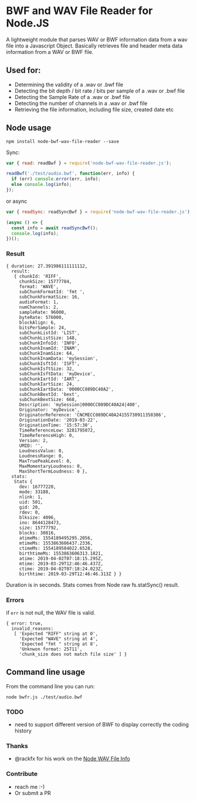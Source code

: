# BWF and WAV File Reader for Node.JS

A lightweight module that parses WAV or BWF information data from a wav file into a Javascript Object. Basically retrieves file and header meta data information from a WAV or BWF file.

## Used for:

- Determining the validity of a .wav or .bwf file
- Detecting the bit depth / bit rate / bits per sample of a .wav or .bwf file
- Detecting the Sample Rate of a .wav or .bwf file
- Detecting the number of channels in a .wav or .bwf file
- Retrieving the file information, including file size, created date etc

## Node usage

```
npm install node-bwf-wav-file-reader --save
```

Sync:

```javascript
var { read: readBwf } = require('node-bwf-wav-file-reader.js');

readBwf('./test/audio.bwf', function(err, info) {
  if (err) console.error(err, info);
  else console.log(info);
});
```

or async

```javascript
var { readSync: readSyncBwf } = require('node-bwf-wav-file-reader.js');

(async () => {
  const info = await readSyncBwf();
  console.log(info);
})();
```

### Result

```
{ duration: 27.391986111111112,
  result:
   { chunkId: 'RIFF',
     chunkSize: 15777784,
     format: 'WAVE',
     subChunkFormatId: 'fmt ',
     subChunkFormatSize: 16,
     audioFormat: 1,
     numChannels: 2,
     sampleRate: 96000,
     byteRate: 576000,
     blockAlign: 6,
     bitsPerSample: 24,
     subChunkListId: 'LIST',
     subChunkListSize: 148,
     subChunkInfoId: 'INFO',
     subChunkInamId: 'INAM',
     subChunkInamSize: 64,
     subChunkInamData: 'mySession',
     subChunkIsftId: 'ISFT',
     subChunkIsftSize: 32,
     subChunkIsftData: 'myDevice',
     subChunkIartId: 'IART',
     subChunkIartSize: 24,
     subChunkIartData: '0000CC089DC40A2',
     subChunkBextId: 'bext',
     subChunkBextSize: 668,
     Description: 'mySession|0000CC089DC40A24|400',
     Originator: 'myDevice',
     OriginatorReference: 'CNCMECC089DC40A24155730911358306',
     OriginationDate: '2019-03-22',
     OriginationTime: '15:57:30',
     TimeReferenceLow: 3281795072,
     TimeReferenceHigh: 0,
     Version: 2,
     UMID: '',
     LoudnessValue: 0,
     LoudnessRange: 0,
     MaxTruePeakLevel: 0,
     MaxMomentaryLoudness: 0,
     MaxShortTermLoudness: 0 },
  stats:
   Stats {
     dev: 16777220,
     mode: 33188,
     nlink: 1,
     uid: 501,
     gid: 20,
     rdev: 0,
     blksize: 4096,
     ino: 8644128473,
     size: 15777792,
     blocks: 30816,
     atimeMs: 1554189495295.2056,
     mtimeMs: 1553863606437.2336,
     ctimeMs: 1554189504022.6528,
     birthtimeMs: 1553863606313.1821,
     atime: 2019-04-02T07:18:15.295Z,
     mtime: 2019-03-29T12:46:46.437Z,
     ctime: 2019-04-02T07:18:24.023Z,
     birthtime: 2019-03-29T12:46:46.313Z } }
```

Duration is in seconds. Stats comes from Node raw fs.statSync() result.

### Errors

if `err` is not null, the WAV file is valid.

```
{ error: true,
  invalid_reasons:
   [ 'Expected "RIFF" string at 0',
     'Expected "WAVE" string at 4',
     'Expected "fmt " string at 8',
     'Unknwon format: 25711',
     'chunk_size does not match file size' ] }
```

## Command line usage

From the command line you can run:

```
node bwfr.js ./test/audio.bwf
```

### TODO

- need to support different version of BWF to display correctly the coding history

### Thanks

- @rackfx for his work on the [Node WAV File Info](https://github.com/rackfx/Node-WAV-File-Info)

### Contribute

- reach me :-)
- Or submit a PR
